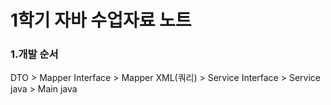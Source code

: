 # 1학기 자바 수업자료 노트

### 1.개발 순서

DTO > Mapper Interface > Mapper XML(쿼리) > Service Interface > Service java > Main java

